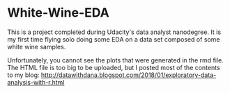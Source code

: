 # White-Wine-EDA
This is a project completed during Udacity's data analyst nanodegree. It is my first time flying solo doing some EDA on a data set
composed of some white wine samples. 

Unfortunately, you cannot see the plots that were generated in the rmd file. The HTML file is too big to be uploaded, but I posted most of the contents to my blog:
http://datawithdana.blogspot.com/2018/01/exploratory-data-analysis-with-r.html
